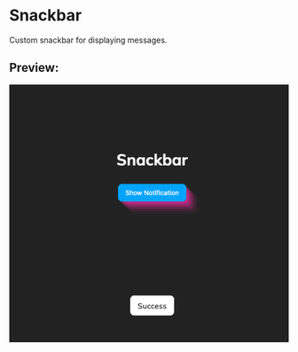 # Snackbar

Custom snackbar for displaying messages.

<h2>Preview:</h2>

![alt text](https://github.com/Manga301/snackbar/blob/main/img/preview.png)